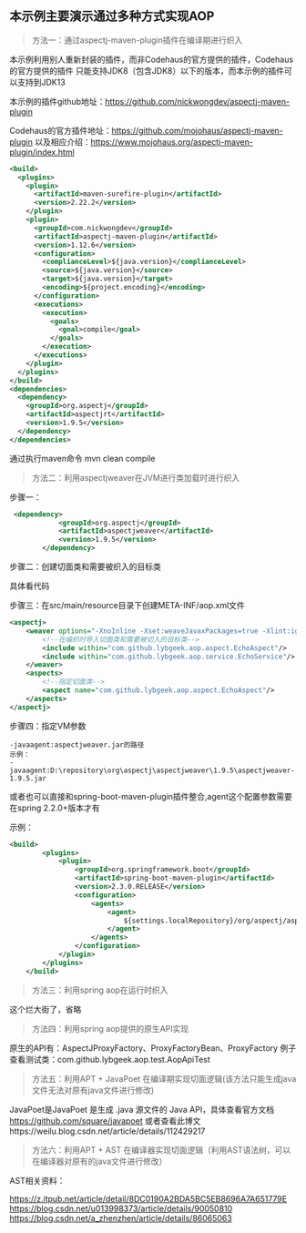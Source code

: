 ## 本示例主要演示通过多种方式实现AOP

> 方法一：通过aspectj-maven-plugin插件在编译期进行织入

本示例利用别人重新封装的插件，而非Codehaus的官方提供的插件，Codehaus的官方提供的插件
只能支持JDK8（包含JDK8）以下的版本，而本示例的插件可以支持到JDK13

本示例的插件github地址：https://github.com/nickwongdev/aspectj-maven-plugin

Codehaus的官方插件地址：https://github.com/mojohaus/aspectj-maven-plugin
以及相应介绍：https://www.mojohaus.org/aspectj-maven-plugin/index.html

```xml
<build>
  <plugins>
    <plugin>
      <artifactId>maven-surefire-plugin</artifactId>
      <version>2.22.2</version>
    </plugin>
    <plugin>
      <groupId>com.nickwongdev</groupId>
      <artifactId>aspectj-maven-plugin</artifactId>
      <version>1.12.6</version>
      <configuration>
        <complianceLevel>${java.version}</complianceLevel>
        <source>${java.version}</source>
        <target>${java.version}</target>
        <encoding>${project.encoding}</encoding>
      </configuration>
      <executions>
        <execution>
          <goals>
            <goal>compile</goal>
          </goals>
        </execution>
      </executions>
    </plugin>
  </plugins>
</build>
<dependencies>
  <dependency>
    <groupId>org.aspectj</groupId>
    <artifactId>aspectjrt</artifactId>
    <version>1.9.5</version>
  </dependency>
</dependencies>
```
通过执行maven命令 mvn clean compile

> 方法二：利用aspectjweaver在JVM进行类加载时进行织入

步骤一：
```xml
 <dependency>
            <groupId>org.aspectj</groupId>
            <artifactId>aspectjweaver</artifactId>
            <version>1.9.5</version>
        </dependency>
```

步骤二：创建切面类和需要被织入的目标类

具体看代码

步骤三：在src/main/resource目录下创建META-INF/aop.xml文件

```xml
<aspectj>
    <weaver options="-XnoInline -Xset:weaveJavaxPackages=true -Xlint:ignore -verbose -XmessageHandlerClass:org.springframework.aop.aspectj.AspectJWeaverMessageHandler">
        <!--在编织时导入切面类和需要被切入的目标类-->
        <include within="com.github.lybgeek.aop.aspect.EchoAspect"/>
        <include within="com.github.lybgeek.aop.service.EchoService"/>
    </weaver>
    <aspects>
        <!--指定切面类-->
        <aspect name="com.github.lybgeek.aop.aspect.EchoAspect"/>
    </aspects>
</aspectj>
```

步骤四：指定VM参数

```shell
-javaagent:aspectjweaver.jar的路径
示例：
-javaagent:D:\repository\org\aspectj\aspectjweaver\1.9.5\aspectjweaver-1.9.5.jar
```
或者也可以直接和spring-boot-maven-plugin插件整合,agent这个配置参数需要在spring 2.2.0+版本才有

示例：

```xml
<build>
        <plugins>
            <plugin>
                <groupId>org.springframework.boot</groupId>
                <artifactId>spring-boot-maven-plugin</artifactId>
                <version>2.3.0.RELEASE</version>
                <configuration>
                    <agents>
                        <agent>
                            ${settings.localRepository}/org/aspectj/aspectjweaver/1.9.5/aspectjweaver-1.9.5.jar
                        </agent>
                    </agents>
                </configuration>
            </plugin>
        </plugins>
    </build>
```

> 方法三：利用spring aop在运行时织入

这个烂大街了，省略

> 方法四：利用spring aop提供的原生API实现

原生的API有：AspectJProxyFactory、ProxyFactoryBean、ProxyFactory
例子查看测试类：com.github.lybgeek.aop.test.AopApiTest

> 方法五：利用APT + JavaPoet 在编译期实现切面逻辑(该方法只能生成java文件无法对原有java文件进行修改)

JavaPoet是JavaPoet 是生成 .java 源文件的 Java API，具体查看官方文档
https://github.com/square/javapoet
或者查看此博文https://weilu.blog.csdn.net/article/details/112429217

> 方法六：利用APT + AST 在编译器实现切面逻辑（利用AST语法树，可以在编译器对原有的java文件进行修改）

AST相关资料：

https://z.itpub.net/article/detail/8DC0190A2BDA5BC5EB8696A7A651779E
https://blog.csdn.net/u013998373/article/details/90050810
https://blog.csdn.net/a_zhenzhen/article/details/86065063

